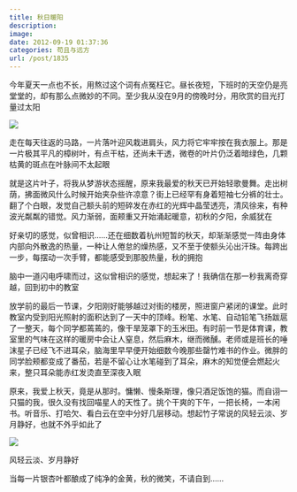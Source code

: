 ```yaml
---
title: 秋日暖阳
description: 
image: 
date: 2012-09-19 01:37:36
categories: 苟且与远方
url: /post/1835
---
```


今年夏天一点也不长，用熬过这个词有点冤枉它。昼长夜短，下班时的天空仍是亮堂堂的，却有那么点微妙的不同。至少我从没在9月的傍晚时分，用欣赏的目光打量过太阳

![](https://storageapi.fleek.co/0a3a8890-e65e-47ce-93d7-0442b9209d38-bucket/blog/posts/2012-09/09-19/1.jpg)

走在每天往返的马路，一片落叶迎风栽进肩头，风力将它牢牢按在我衣服上。那是一片极其平凡的樟树叶，有点干枯，还尚未干透，微卷的叶片仍泛着暗绿色，几颗枯黄的斑点在叶脉间不太起眼

就是这片叶子，将我从梦游状态摇醒，原来我最爱的秋天已开始轻歌曼舞。走出树荫，拂面微风什么时候开始夹杂些许凉意？街上已经罕有身着短袖七分裤的壮士。翻了个白眼，发觉自己额头前的短碎发在赤红的光辉中晶莹透亮，清风徐来，有种波光粼粼的错觉。风力渐弱，面颊重又开始涌起暖意，初秋的夕阳，余威犹在

好亲切的感觉，似曾相识……还在细数着杭州短暂的秋天，却渐渐感觉一阵由身体内部向外散逸的热量，一种让人倦怠的燥热感，又不至于使额头沁出汗珠。每跨出一步，每摆动一次手臂，都能感受到那股热量，秋的拥抱

脑中一道闪电呼啸而过，这似曾相识的感觉，想起来了！我确信在那一秒我离奇穿越，回到初中的教室

放学前的最后一节课，夕阳刚好能够越过对街的楼房，照进窗户紧闭的课堂。此时教室内受到阳光照射的面积达到了一天中的顶峰。粉笔、水笔、自动铅笔飞扬跋扈了一整天，每个同学都蔫蔫的，像干旱笼罩下的玉米田。有时前一节是体育课，教室里的气味在这样的暖房中会让人窒息，然后麻木，继而微醺。老师或是班长的唾沫星子已经飞不进耳朵，脑海里早早便开始细数今晚那些罄竹难书的作业。微胖的同学脸颊都变成了番茄，若是不留心让水笔碰到了耳朵，麻木的知觉便会燃起火来，整只耳朵能赤红发烫直至深夜入眠

原来，我爱上秋天，竟是从那时。慵懒、慢条斯理，像只酒足饭饱的猫。而自诩一只猫的我，很久没有找回喵星人的天性了。挑个干爽的下午，一把长椅，一本闲书。听音乐、打哈欠、看白云在空中分好几层移动。想起竹子常说的风轻云淡、岁月静好，也就不外乎如此了

![](https://storageapi.fleek.co/0a3a8890-e65e-47ce-93d7-0442b9209d38-bucket/blog/posts/2012-09/09-19/2.jpg)

风轻云淡、岁月静好

当每一片银杏叶都酿成了纯净的金黄，秋的微笑，不请自到……